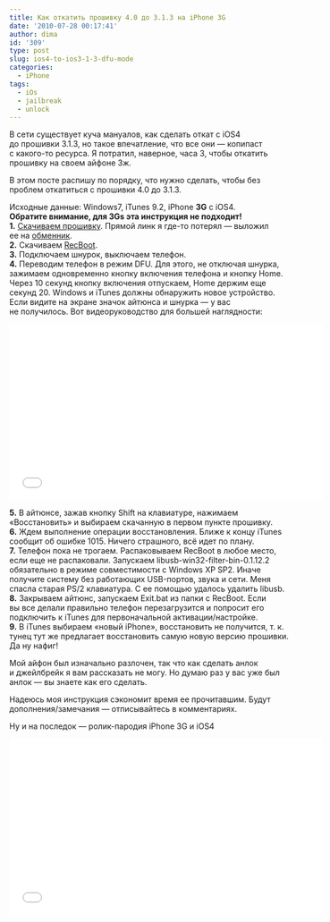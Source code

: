 ```yaml
---
title: Как откатить прошивку 4.0 до 3.1.3 на iPhone 3G
date: '2010-07-28 00:17:41'
author: dima
id: '309'
type: post
slug: ios4-to-ios3-1-3-dfu-mode
categories:
  - iPhone
tags:
  - iOs
  - jailbreak
  - unlock
---
```


В сети существует куча мануалов, как сделать откат с iOS4 до прошивки 3.1.3, но такое впечатление, что все они — копипаст с какого-то ресурса. Я потратил, наверное, часа 3, чтобы откатить прошивку на своем айфоне 3ж.  
  
В этом посте распишу по порядку, что нужно сделать, чтобы без проблем откатиться с прошивки 4.0 до 3.1.3.  
  
Исходные данные: Windows7, iTunes 9.2, iPhone **3G** с iOS4.  
**Обратите внимание, для 3Gs эта инструкция не подходит!**  
**1.** [Скачиваем прошивку](http://depositfiles.com/files/ogmasbmlg). Прямой линк я где-то потерял — выложил ее на [обменник](http://depositfiles.com/files/ogmasbmlg).  
**2.** Скачиваем [RecBoot](http://depositfiles.com/files/nyw3huahk).  
**3.** Подключаем шнурок, выключаем телефон.  
**4.** Переводим телефон в режим DFU. Для этого, не отключая шнурка, зажимаем одновременно кнопку включения телефона и кнопку Home. Через 10 секунд кнопку включения отпускаем, Home держим еще секунд 20. Windows и iTunes должны обнаружить новое устройство. Если видите на экране значок айтюнса и шнурка — у вас не получилось. Вот видеоруководство для большей наглядности:  

  
<iframe width="560" height="315" src="//www.youtube.com/embed/bITIiGswjFI" frameborder="0" allowfullscreen=""></iframe>  

  
**5.** В айтюнсе, зажав кнопку Shift на клавиатуре, нажимаем «Восстановить» и выбираем скачанную в первом пункте прошивку.  
**6.** Ждем выполнение операции восстановления. Ближе к концу iTunes сообщит об ошибке 1015. Ничего страшного, всё идет по плану.  
**7.** Телефон пока не трогаем. Распаковываем RecBoot в любое место, если еще не распаковали. Запускаем libusb-win32-filter-bin-0.1.12.2 обязательно в режиме совместимости с Windows XP SP2. Иначе получите систему без работающих USB-портов, звука и сети. Меня спасла старая PS/2 клавиатура. С ее помощью удалось удалить libusb.  
**8.** Закрываем айтюнс, запускаем Exit.bat из папки с RecBoot. Если вы все делали правильно телефон перезагрузится и попросит его подключить к iTunes для первоначальной активации/настройке.  
**9.** В iTunes выбираем «новый iPhone», восстановить не получится, т. к. тунец тут же предлагает восстановить самую новую версию прошивки. Да ну нафиг!  
  
Мой айфон был изначально разлочен, так что как сделать анлок и джейлбрейк я вам рассказать не могу. Но думаю раз у вас уже был анлок — вы знаете как его сделать.  
  
Надеюсь моя инструкция сэкономит время ее прочитавшим. Будут дополнения/замечания — отписывайтесь в комментариях.  
  
Ну и на последок — ролик-пародия iPhone 3G и iOS4  

  
<iframe width="560" height="315" src="//www.youtube.com/embed/Pdk2cJpSXLg" frameborder="0" allowfullscreen=""></iframe>